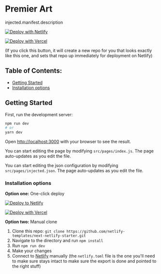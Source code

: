 # Premier Art

injected.manifest.description

[![Deploy with Netlify](https://www.netlify.com/img/deploy/button.svg)](https://app.netlify.com/start/deploy?repository=https://github.com/hamzaPixl/nextjs-under-construction-v1-1686081172417&utm_source=github&utm_medium=nextjs-under-construction-v1-1686081172417&utm_campaign=devex-cs)

[![Deploy with Vercel](https://vercel.com/button)](https://vercel.com/new/import?s=https://github.com/hamzaPixl/nextjs-under-construction-v1-1686081172417&hasTrialAvailable=1&showOptionalTeamCreation=false&project-name=nextjs-under-construction-v1-1686081172417&framework=nextjs&totalProjects=1&remainingProjects=1)

(If you click this button, it will create a new repo for you that looks exactly like this one, and sets that repo up immediately for deployment on Netlify)

## Table of Contents:

- [Getting Started](#getting-started)
- [Installation options](#installation-options)

## Getting Started

First, run the development server:

```bash
npm run dev
# or
yarn dev
```

Open [http://localhost:3000](http://localhost:3000) with your browser to see the result.

You can start editing the page by modifying `src/pages/index.js`. The page auto-updates as you edit the file.

You can start editing the json configuration by modifying `src/pages/injected.json`. The page auto-updates as you edit the file.

### Installation options

**Option one:** One-click deploy

[![Deploy to Netlify](https://www.netlify.com/img/deploy/button.svg)](https://app.netlify.com/start/deploy?repository=https://github.com/hamzaPixl/nextjs-under-construction-v1-1686081172417&utm_source=github&utm_medium=nextjs-under-construction-v1-1686081172417&utm_campaign=devex-cs)

[![Deploy with Vercel](https://vercel.com/button)](https://vercel.com/new/import?s=https://github.com/hamzaPixl/nextjs-under-construction-v1-1686081172417&hasTrialAvailable=1&showOptionalTeamCreation=false&project-name=nextjs-under-construction-v1-1686081172417&framework=nextjs&totalProjects=1&remainingProjects=1)

**Option two:** Manual clone

1. Clone this repo: `git clone https://github.com/netlify-templates/next-netlify-starter.git`
2. Navigate to the directory and run `npm install`
3. Run `npm run dev`
4. Make your changes
5. Connect to [Netlify](https://url.netlify.com) manually (the `netlify.toml` file is the one you'll need to make sure stays intact to make sure the export is done and pointed to the right stuff)
